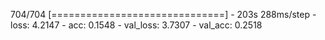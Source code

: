 704/704 [==============================] - 203s 288ms/step - loss: 4.2147 - acc: 0.1548 - val_loss: 3.7307 - val_acc: 0.2518

